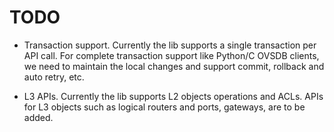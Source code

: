 TODO
======

- Transaction support. Currently the lib supports a single transaction per API call.
  For complete transaction support like Python/C OVSDB clients, we need to maintain the
  local changes and support commit, rollback and auto retry, etc.

- L3 APIs. Currently the lib supports L2 objects operations and ACLs. APIs for L3 objects
  such as logical routers and ports, gateways, are to be added.

